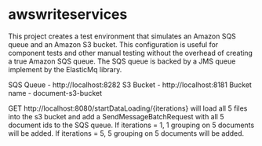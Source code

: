 # awswriteservices

This project creates a test environment that simulates an Amazon SQS queue and an Amazon S3 bucket.  This configuration is useful for component tests and other manual testing without the overhead of creating a true Amazon SQS queue.  The SQS queue is backed by a JMS queue implement by the ElasticMq library.

SQS Queue - http://localhost:8282
S3 Bucket - http://localhost:8181
Bucket name - document-s3-bucket

GET http://localhost:8080/startDataLoading/{iterations} will load all 5 files into the s3 bucket and add a SendMessageBatchRequest with all 5 document ids to the SQS queue.  If iterations = 1, 1 grouping on 5 documents will be added.  If iterations = 5, 5 grouping on 5 documents will be added.
